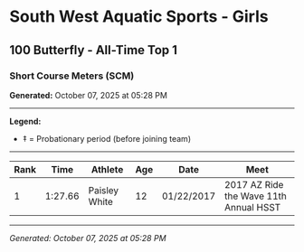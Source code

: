 # South West Aquatic Sports - Girls
## 100 Butterfly - All-Time Top 1
### Short Course Meters (SCM)

**Generated:** October 07, 2025 at 05:28 PM

---

**Legend:**
- ‡ = Probationary period (before joining team)

---

| Rank | Time | Athlete | Age | Date | Meet |
|------|------|---------|-----|------|------|
| 1 | 1:27.66 | Paisley White | 12 | 01/22/2017 | 2017 AZ Ride the Wave 11th Annual HSST |

---

*Generated: October 07, 2025 at 05:28 PM*
